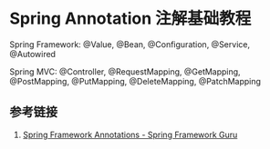 # Spring Annotation 注解基础教程

Spring Framework:
@Value, @Bean, @Configuration, @Service, @Autowired

Spring MVC:
@Controller, @RequestMapping, @GetMapping, @PostMapping, @PutMapping, @DeleteMapping, @PatchMapping
## 参考链接

1. [Spring Framework Annotations - Spring Framework Guru](https://springframework.guru/spring-framework-annotations/)